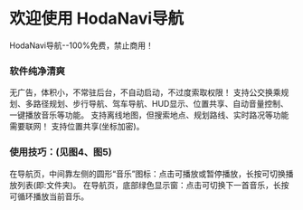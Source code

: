 # 欢迎使用 HodaNavi导航
HodaNavi导航--100%免费，禁止商用！
### 软件纯净清爽
无广告，体积小，不常驻后台，不自动启动，不过度索取权限！
支持公交换乘规划、多路径规划、步行导航、驾车导航、HUD显示、位置共享、自动音量控制、一键播放音乐等功能。
支持离线地图，但搜索地点、规划路线、实时路况等功能需要联网！
支持位置共享(坐标加密)。

### 使用技巧：(见图4、图5)
在导航页，中间靠左侧的圆形“音乐”图标：点击可播放或暂停播放，长按可切换播放列表(即:文件夹)。
在导航页，底部绿色显示窗：点击可切换下一首音乐，长按可循环播放当前音乐。
